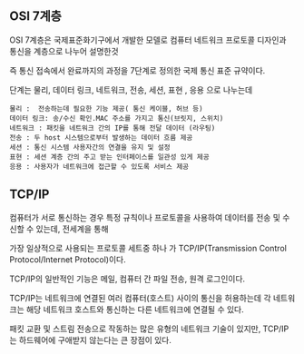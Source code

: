 ## OSI 7계층

OSI 7계층은 국제표준화기구에서 개발한 모델로 컴퓨터 네트워크 프로토콜 디자인과 통신을 계층으로 나누어 설명한것

즉 통신 접속에서 완료까지의 과정을 7단계로 정의한 국제 통신 표준 규약이다.

단계는 물리, 데이터 링크, 네트워크, 전송, 세션, 표현 , 응용 으로 나누는데

    물리 :  전송하는데 필요한 기능 제공( 통신 케이블, 허브 등)
    데이터 링크: 송/수신 확인.MAC 주소를 가지고 통신(브릿지, 스위치)
    네트워크 : 패킷을 네트워크 간의 IP를 통해 전달 데이터 (라우팅)
    전송 : 두 host 시스템으로부터 발생하는 데이터 흐름 제공
    세션 : 통신 시스템 사용자간의 연결을 유지 및 설정
    표현 : 세션 계층 간의 주고 받는 인터페이스를 일관성 있게 제공
    응용 : 사용자가 네트워크에 접근할 수 있도록 서비스 제공
## TCP/IP

컴퓨터가 서로 통신하는 경우 특정 규칙이나 프로토콜을 사용하여 데이터를 전송 및 수신할 수 있는데, 전세계을 통해

가장 일상적으로 사용되는 프로토콜 세트중 하나 가 TCP/IP(Transmission Control Protocol/Internet Protocol)이다.

TCP/IP의 일반적인 기능은 메일, 컴퓨터 간 파일 전송, 원격 로그인이다.

TCP/IP는 네트워크에 연결된 여러 컴퓨터(호스트) 사이의 통신을 허용하는데 각 네트워크는 해당 네트워크 호스트와 통신하는 다른 네트워크에 연결될 수 있다.

패킷 교환 및 스트림 전송으로 작동하는 많은 유형의 네트워크 기술이 있지만, TCP/IP는 하드웨어에 구애받지 않는다는 큰 장점이 있다.

